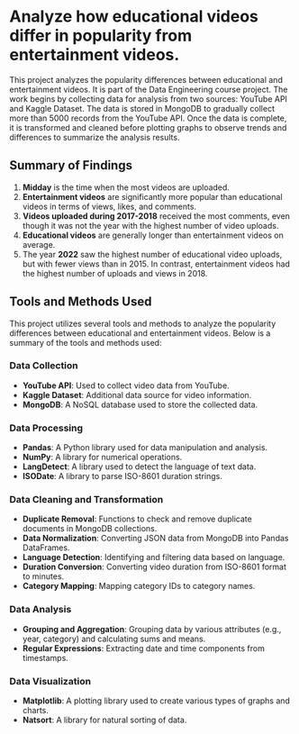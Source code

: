 # Analyze how educational videos differ in popularity from entertainment videos.

This project analyzes the popularity differences between educational and entertainment videos. It is part of the Data Engineering course project. The work begins by collecting data for analysis from two sources: YouTube API and Kaggle Dataset. The data is stored in MongoDB to gradually collect more than 5000 records from the YouTube API. Once the data is complete, it is transformed and cleaned before plotting graphs to observe trends and differences to summarize the analysis results.

## Summary of Findings

1. **Midday** is the time when the most videos are uploaded.
2. **Entertainment videos** are significantly more popular than educational videos in terms of views, likes, and comments.
3. **Videos uploaded during 2017-2018** received the most comments, even though it was not the year with the highest number of video uploads.
4. **Educational videos** are generally longer than entertainment videos on average.
5. The year **2022** saw the highest number of educational video uploads, but with fewer views than in 2015. In contrast, entertainment videos had the highest number of uploads and views in 2018.

## Tools and Methods Used

This project utilizes several tools and methods to analyze the popularity differences between educational and entertainment videos. Below is a summary of the tools and methods used:

### Data Collection
- **YouTube API**: Used to collect video data from YouTube.
- **Kaggle Dataset**: Additional data source for video information.
- **MongoDB**: A NoSQL database used to store the collected data.

### Data Processing
- **Pandas**: A Python library used for data manipulation and analysis.
- **NumPy**: A library for numerical operations.
- **LangDetect**: A library used to detect the language of text data.
- **ISODate**: A library to parse ISO-8601 duration strings.

### Data Cleaning and Transformation
- **Duplicate Removal**: Functions to check and remove duplicate documents in MongoDB collections.
- **Data Normalization**: Converting JSON data from MongoDB into Pandas DataFrames.
- **Language Detection**: Identifying and filtering data based on language.
- **Duration Conversion**: Converting video duration from ISO-8601 format to minutes.
- **Category Mapping**: Mapping category IDs to category names.

### Data Analysis
- **Grouping and Aggregation**: Grouping data by various attributes (e.g., year, category) and calculating sums and means.
- **Regular Expressions**: Extracting date and time components from timestamps.

### Data Visualization
- **Matplotlib**: A plotting library used to create various types of graphs and charts.
- **Natsort**: A library for natural sorting of data.
